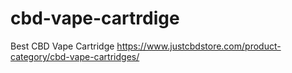# cbd-vape-cartrdige
Best CBD Vape Cartridge
https://www.justcbdstore.com/product-category/cbd-vape-cartridges/
